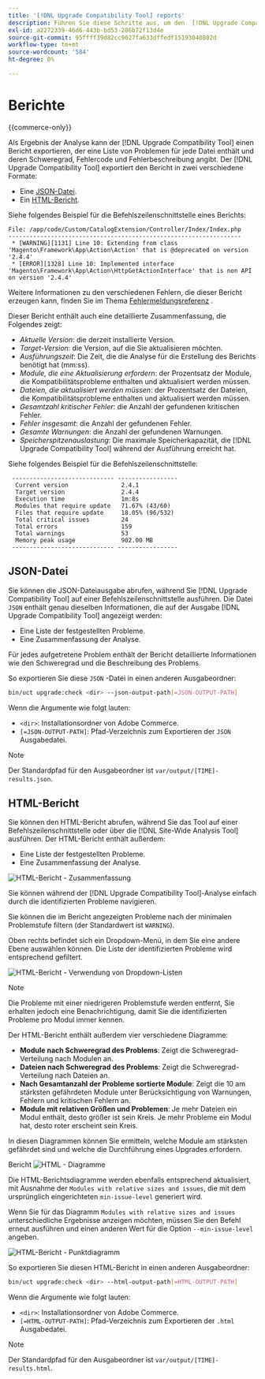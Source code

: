 ```yaml
---
title: '[!DNL Upgrade Compatibility Tool] reports'
description: Führen Sie diese Schritte aus, um den  [!DNL Upgrade Compatibility Tool] für Ihr Adobe Commerce-Projekt auszuführen.
exl-id: a2272339-46d6-443b-bd53-286b72f13d4e
source-git-commit: 95ffff39d82cc9027fa633dffedf15193040802d
workflow-type: tm+mt
source-wordcount: '584'
ht-degree: 0%

---
```


# Berichte

{{commerce-only}}

Als Ergebnis der Analyse kann der [!DNL Upgrade Compatibility Tool] einen Bericht exportieren, der eine Liste von Problemen für jede Datei enthält und deren Schweregrad, Fehlercode und Fehlerbeschreibung angibt. Der [!DNL Upgrade Compatibility Tool] exportiert den Bericht in zwei verschiedene Formate:

- Eine [JSON-Datei](reports.md#json-file).
- Ein [HTML-Bericht](reports.md#html-report).

Siehe folgendes Beispiel für die Befehlszeilenschnittstelle eines Berichts:

```terminal
File: /app/code/Custom/CatalogExtension/Controller/Index/Index.php
------------------------------------------------------------------
 * [WARNING][1131] Line 10: Extending from class 'Magento\Framework\App\Action\Action' that is @deprecated on version '2.4.4'
 * [ERROR][1328] Line 10: Implemented interface 'Magento\Framework\App\Action\HttpGetActionInterface' that is non API on version '2.4.4'
```

Weitere Informationen zu den verschiedenen Fehlern, die dieser Bericht erzeugen kann, finden Sie im Thema [Fehlermeldungsreferenz](../upgrade-compatibility-tool/error-messages.md) .

Dieser Bericht enthält auch eine detaillierte Zusammenfassung, die Folgendes zeigt:

- *Aktuelle Version*: die derzeit installierte Version.
- *Target-Version*: die Version, auf die Sie aktualisieren möchten.
- *Ausführungszeit*: Die Zeit, die die Analyse für die Erstellung des Berichts benötigt hat (mm:ss).
- *Module, die eine Aktualisierung erfordern*: der Prozentsatz der Module, die Kompatibilitätsprobleme enthalten und aktualisiert werden müssen.
- *Dateien, die aktualisiert werden müssen*: der Prozentsatz der Dateien, die Kompatibilitätsprobleme enthalten und aktualisiert werden müssen.
- *Gesamtzahl kritischer Fehler*: die Anzahl der gefundenen kritischen Fehler.
- *Fehler insgesamt*: die Anzahl der gefundenen Fehler.
- *Gesamte Warnungen*: die Anzahl der gefundenen Warnungen.
- *Speicherspitzenauslastung*: Die maximale Speicherkapazität, die [!DNL Upgrade Compatibility Tool] während der Ausführung erreicht hat.

Siehe folgendes Beispiel für die Befehlszeilenschnittstelle:

```terminal
 ----------------------------- ----------------- 
  Current version               2.4.1            
  Target version                2.4.4            
  Execution time                1m:8s            
  Modules that require update   71.67% (43/60)   
  Files that require update     18.05% (96/532)  
  Total critical issues         24               
  Total errors                  159              
  Total warnings                53               
  Memory peak usage             902.00 MB        
 ----------------------------- ----------------- 
```

## JSON-Datei

Sie können die JSON-Dateiausgabe abrufen, während Sie [!DNL Upgrade Compatibility Tool] auf einer Befehlszeilenschnittstelle ausführen. Die Datei `JSON` enthält genau dieselben Informationen, die auf der Ausgabe [!DNL Upgrade Compatibility Tool] angezeigt werden:

- Eine Liste der festgestellten Probleme.
- Eine Zusammenfassung der Analyse.

Für jedes aufgetretene Problem enthält der Bericht detaillierte Informationen wie den Schweregrad und die Beschreibung des Problems.

So exportieren Sie diese `JSON` -Datei in einen anderen Ausgabeordner:

```bash
bin/uct upgrade:check <dir> --json-output-path[=JSON-OUTPUT-PATH]
```

Wenn die Argumente wie folgt lauten:

- `<dir>`: Installationsordner von Adobe Commerce.
- `[=JSON-OUTPUT-PATH]`: Pfad-Verzeichnis zum Exportieren der `JSON` Ausgabedatei.

>[!NOTE]
>
> Der Standardpfad für den Ausgabeordner ist `var/output/[TIME]-results.json`.

## HTML-Bericht

Sie können den HTML-Bericht abrufen, während Sie das Tool auf einer Befehlszeilenschnittstelle oder über die [!DNL Site-Wide Analysis Tool] ausführen. Der HTML-Bericht enthält außerdem:

- Eine Liste der festgestellten Probleme.
- Eine Zusammenfassung der Analyse.

![HTML-Bericht - Zusammenfassung](../../assets/upgrade-guide/uct-html-summary.png)

Sie können während der [!DNL Upgrade Compatibility Tool]-Analyse einfach durch die identifizierten Probleme navigieren.

Sie können die im Bericht angezeigten Probleme nach der minimalen Problemstufe filtern (der Standardwert ist `WARNING`).

Oben rechts befindet sich ein Dropdown-Menü, in dem Sie eine andere Ebene auswählen können. Die Liste der identifizierten Probleme wird entsprechend gefiltert.

![HTML-Bericht - Verwendung von Dropdown-Listen](../../assets/upgrade-guide/uct-html-filtered-issues-list.png)

>[!NOTE]
>
> Die Probleme mit einer niedrigeren Problemstufe werden entfernt, Sie erhalten jedoch eine Benachrichtigung, damit Sie die identifizierten Probleme pro Modul immer kennen.

Der HTML-Bericht enthält außerdem vier verschiedene Diagramme:

- **Module nach Schweregrad des Problems**: Zeigt die Schweregrad-Verteilung nach Modulen an.
- **Dateien nach Schweregrad des Problems**: Zeigt die Schweregrad-Verteilung nach Dateien an.
- **Nach Gesamtanzahl der Probleme sortierte Module**: Zeigt die 10 am stärksten gefährdeten Module unter Berücksichtigung von Warnungen, Fehlern und kritischen Fehlern an.
- **Module mit relativen Größen und Problemen**: Je mehr Dateien ein Modul enthält, desto größer ist sein Kreis. Je mehr Probleme ein Modul hat, desto roter erscheint sein Kreis.

In diesen Diagrammen können Sie ermitteln, welche Module am stärksten gefährdet sind und welche die Durchführung eines Upgrades erfordern.

Bericht ![HTML - Diagramme](../../assets/upgrade-guide/uct-html-diagrams.png)

Die HTML-Berichtsdiagramme werden ebenfalls entsprechend aktualisiert, mit Ausnahme der `Modules with relative sizes and issues`, die mit dem ursprünglich eingerichteten `min-issue-level` generiert wird.

Wenn Sie für das Diagramm `Modules with relative sizes and issues` unterschiedliche Ergebnisse anzeigen möchten, müssen Sie den Befehl erneut ausführen und einen anderen Wert für die Option `--min-issue-level` angeben.

![HTML-Bericht - Punktdiagramm](../../assets/upgrade-guide/uct-html-filtered-diagrams.png)

So exportieren Sie diesen HTML-Bericht in einen anderen Ausgabeordner:

```bash
bin/uct upgrade:check <dir> --html-output-path[=HTML-OUTPUT-PATH]
```

Wenn die Argumente wie folgt lauten:

- `<dir>`: Installationsordner von Adobe Commerce.
- `[=HTML-OUTPUT-PATH]`: Pfad-Verzeichnis zum Exportieren der `.html` Ausgabedatei.

>[!NOTE]
>
> Der Standardpfad für den Ausgabeordner ist `var/output/[TIME]-results.html`.
